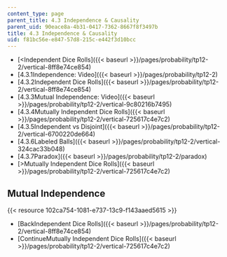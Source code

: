 ```yaml
---
content_type: page
parent_title: 4.3 Independence & Causality
parent_uid: 90eace8a-4b31-0417-7362-8667f8f3497b
title: 4.3 Independence & Causality
uid: f81bc56e-e847-57d8-215c-e442f3d10bcc
---
```


*   [<Independent Dice Rolls]({{< baseurl >}}/pages/probability/tp12-2/vertical-8ff8e74ce854)
*   [4.3.1Independence: Video]({{< baseurl >}}/pages/probability/tp12-2)
*   [4.3.2Independent Dice Rolls]({{< baseurl >}}/pages/probability/tp12-2/vertical-8ff8e74ce854)
*   [4.3.3Mutual Independence: Video]({{< baseurl >}}/pages/probability/tp12-2/vertical-9c80216b7495)
*   [4.3.4Mutually Independent Dice Rolls]({{< baseurl >}}/pages/probability/tp12-2/vertical-725617c4e7c2)
*   [4.3.5Independent vs Disjoint]({{< baseurl >}}/pages/probability/tp12-2/vertical-6700220de664)
*   [4.3.6Labeled Balls]({{< baseurl >}}/pages/probability/tp12-2/vertical-324cac33b048)
*   [4.3.7Paradox]({{< baseurl >}}/pages/probability/tp12-2/paradox)
*   [\>Mutually Independent Dice Rolls]({{< baseurl >}}/pages/probability/tp12-2/vertical-725617c4e7c2)

Mutual Independence
-------------------

{{< resource 102ca754-1081-e737-13c9-f143aaed5615 >}}

*   [BackIndependent Dice Rolls]({{< baseurl >}}/pages/probability/tp12-2/vertical-8ff8e74ce854)
*   [ContinueMutually Independent Dice Rolls]({{< baseurl >}}/pages/probability/tp12-2/vertical-725617c4e7c2)